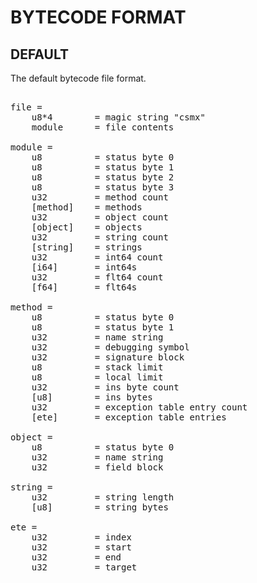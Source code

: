 # BYTECODE FORMAT

## DEFAULT

The default bytecode file format.

<pre>

file =
    u8*4        = magic string "csmx"
    module      = file contents

module =
    u8          = status byte 0
    u8          = status byte 1
    u8          = status byte 2
    u8          = status byte 3
    u32         = method count
    [method]    = methods
    u32         = object count
    [object]    = objects
    u32         = string count
    [string]    = strings
    u32         = int64 count
    [i64]       = int64s
    u32         = flt64 count
    [f64]       = flt64s

method =
    u8          = status byte 0
    u8          = status byte 1
    u32         = name string
    u32         = debugging symbol
    u32         = signature block
    u8          = stack limit
    u8          = local limit
    u32         = ins byte count
    [u8]        = ins bytes
    u32         = exception table entry count
    [ete]       = exception table entries

object =
    u8          = status byte 0
    u32         = name string
    u32         = field block

string =
    u32         = string length
    [u8]        = string bytes

ete =
    u32         = index
    u32         = start
    u32         = end
    u32         = target


</pre>

